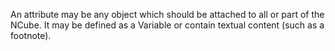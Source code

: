 An attribute may be any object which should be attached to all or part of the NCube. It may be defined as a Variable or contain textual content (such as a footnote).